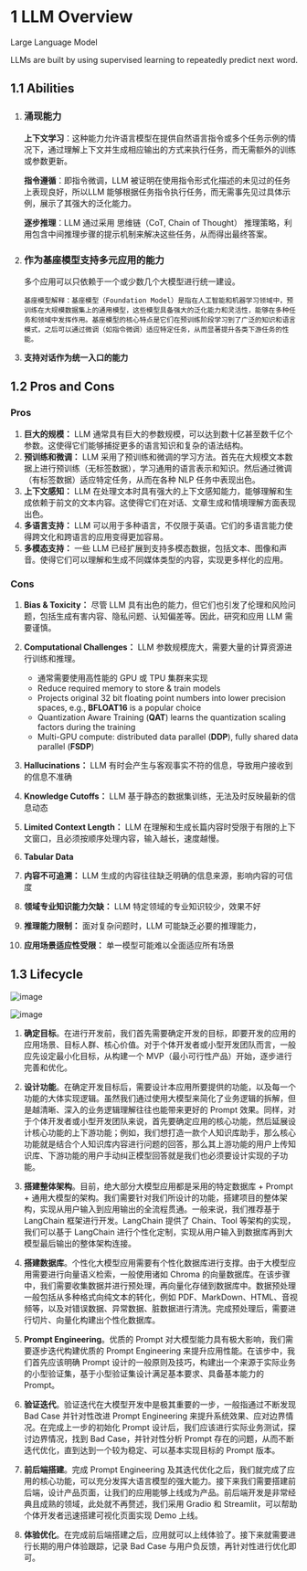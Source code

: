 # 1 LLM Overview

Large Language Model

LLMs are built by using supervised learning to repeatedly predict next word.

## 1.1 Abilities

1. ### 涌现能力

   **上下文学习**：这种能力允许语言模型在提供自然语言指令或多个任务示例的情况下，通过理解上下文并生成相应输出的方式来执行任务，而无需额外的训练或参数更新。

   **指令遵循**：即指令微调，LLM 被证明在使用指令形式化描述的未见过的任务上表现良好，所以LLM 能够根据任务指令执行任务，而无需事先见过具体示例，展示了其强大的泛化能力。

   **逐步推理**：LLM 通过采用 思维链（CoT, Chain of Thought） 推理策略，利用包含中间推理步骤的提示机制来解决这些任务，从而得出最终答案。

2. ### 作为基座模型支持多元应用的能力

   多个应用可以只依赖于一个或少数几个大模型进行统一建设。

    `基座模型解释：基座模型（Foundation Model）是指在人工智能和机器学习领域中，预训练在大规模数据集上的通用模型，这些模型具备强大的泛化能力和灵活性，能够在多种任务和领域中发挥作用。基座模型的核心特点是它们在预训练阶段学习到了广泛的知识和语言模式，之后可以通过微调（如指令微调）适应特定任务，从而显著提升各类下游任务的性能。`

3. **支持对话作为统一入口的能力**



## 1.2 Pros and Cons

### Pros

1. **巨大的规模：** LLM 通常具有巨大的参数规模，可以达到数十亿甚至数千亿个参数。这使得它们能够捕捉更多的语言知识和复杂的语法结构。
2. **预训练和微调：** LLM 采用了预训练和微调的学习方法。首先在大规模文本数据上进行预训练（无标签数据），学习通用的语言表示和知识。然后通过微调（有标签数据）适应特定任务，从而在各种 NLP 任务中表现出色。
3. **上下文感知：** LLM 在处理文本时具有强大的上下文感知能力，能够理解和生成依赖于前文的文本内容。这使得它们在对话、文章生成和情境理解方面表现出色。
4. **多语言支持：** LLM 可以用于多种语言，不仅限于英语。它们的多语言能力使得跨文化和跨语言的应用变得更加容易。
5. **多模态支持：** 一些 LLM 已经扩展到支持多模态数据，包括文本、图像和声音。使得它们可以理解和生成不同媒体类型的内容，实现更多样化的应用。

### Cons

1. **Bias & Toxicity：** 尽管 LLM 具有出色的能力，但它们也引发了伦理和风险问题，包括生成有害内容、隐私问题、认知偏差等。因此，研究和应用 LLM 需要谨慎。

2. **Computational Challenges：** LLM 参数规模庞大，需要大量的计算资源进行训练和推理。

   - 通常需要使用高性能的 GPU 或 TPU 集群来实现
   - Reduce required memory to store & train models
   - Projects original 32 bit floating point numbers into lower precision spaces, e.g., **BFLOAT16** is a popular choice
   - Quantization Aware Training (**QAT**) learns the quantization scaling factors during the training
   - Multi-GPU compute: distributed data parallel (**DDP**), fully shared data parallel (**FSDP**)

3. **Hallucinations：** LLM 有时会产生与客观事实不符的信息，导致用户接收到的信息不准确

4. **Knowledge Cutoffs：** LLM 基于静态的数据集训练，无法及时反映最新的信息动态

5. **Limited Context Length：** LLM 在理解和生成长篇内容时受限于有限的上下文窗口，且必须按顺序处理内容，输入越长，速度越慢。

6. **Tabular Data**

7. **内容不可追溯：** LLM 生成的内容往往缺乏明确的信息来源，影响内容的可信度

8. **领域专业知识能力欠缺：** LLM 特定领域的专业知识较少，效果不好

9. **推理能力限制：** 面对复杂问题时，LLM 可能缺乏必要的推理能力，

10. **应用场景适应性受限：** 单一模型可能难以全面适应所有场景

    

## 1.3 Lifecycle

   
![image](https://github.com/YoyoBench/LLM-GenAI-Notes/assets/109169949/e66ee858-5c30-4ab1-968c-9e6ce498aab1)

![image](https://github.com/YoyoBench/LLM-GenAI-Notes/assets/109169949/a4948ec9-5bf0-452e-9f66-641e793e8c00)


1. **确定目标**。在进行开发前，我们首先需要确定开发的目标，即要开发的应用的应用场景、目标人群、核心价值。对于个体开发者或小型开发团队而言，一般应先设定最小化目标，从构建一个 MVP（最小可行性产品）开始，逐步进行完善和优化。

2. **设计功能**。在确定开发目标后，需要设计本应用所要提供的功能，以及每一个功能的大体实现逻辑。虽然我们通过使用大模型来简化了业务逻辑的拆解，但是越清晰、深入的业务逻辑理解往往也能带来更好的 Prompt 效果。同样，对于个体开发者或小型开发团队来说，首先要确定应用的核心功能，然后延展设计核心功能的上下游功能；例如，我们想打造一款个人知识库助手，那么核心功能就是结合个人知识库内容进行问题的回答，那么其上游功能的用户上传知识库、下游功能的用户手动纠正模型回答就是我们也必须要设计实现的子功能。

3. **搭建整体架构**。目前，绝大部分大模型应用都是采用的特定数据库 + Prompt + 通用大模型的架构。我们需要针对我们所设计的功能，搭建项目的整体架构，实现从用户输入到应用输出的全流程贯通。一般来说，我们推荐基于 LangChain 框架进行开发。LangChain 提供了 Chain、Tool 等架构的实现，我们可以基于 LangChain 进行个性化定制，实现从用户输入到数据库再到大模型最后输出的整体架构连接。

4. **搭建数据库**。个性化大模型应用需要有个性化数据库进行支撑。由于大模型应用需要进行向量语义检索，一般使用诸如 Chroma 的向量数据库。在该步骤中，我们需要收集数据并进行预处理，再向量化存储到数据库中。数据预处理一般包括从多种格式向纯文本的转化，例如 PDF、MarkDown、HTML、音视频等，以及对错误数据、异常数据、脏数据进行清洗。完成预处理后，需要进行切片、向量化构建出个性化数据库。

5. **Prompt Engineering**。优质的 Prompt 对大模型能力具有极大影响，我们需要逐步迭代构建优质的 Prompt Engineering 来提升应用性能。在该步中，我们首先应该明确 Prompt 设计的一般原则及技巧，构建出一个来源于实际业务的小型验证集，基于小型验证集设计满足基本要求、具备基本能力的 Prompt。

6. **验证迭代**。验证迭代在大模型开发中是极其重要的一步，一般指通过不断发现 Bad Case 并针对性改进 Prompt Engineering 来提升系统效果、应对边界情况。在完成上一步的初始化 Prompt 设计后，我们应该进行实际业务测试，探讨边界情况，找到 Bad Case，并针对性分析 Prompt 存在的问题，从而不断迭代优化，直到达到一个较为稳定、可以基本实现目标的 Prompt 版本。

7. **前后端搭建**。完成 Prompt Engineering 及其迭代优化之后，我们就完成了应用的核心功能，可以充分发挥大语言模型的强大能力。接下来我们需要搭建前后端，设计产品页面，让我们的应用能够上线成为产品。前后端开发是非常经典且成熟的领域，此处就不再赘述，我们采用 Gradio 和 Streamlit，可以帮助个体开发者迅速搭建可视化页面实现 Demo 上线。

8. **体验优化**。在完成前后端搭建之后，应用就可以上线体验了。接下来就需要进行长期的用户体验跟踪，记录 Bad Case 与用户负反馈，再针对性进行优化即可。




